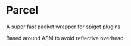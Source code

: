 # Parcel
A super fast packet wrapper for spigot plugins.

Based around ASM to avoid reflective overhead.